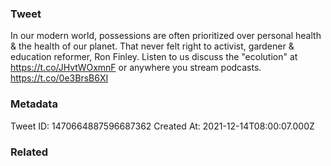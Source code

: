 ### Tweet
In our modern world, possessions are often prioritized over personal health &amp; the health of our planet. That never felt right to activist, gardener &amp; education reformer, Ron Finley. Listen to us discuss the "ecolution" at https://t.co/JHvtWOxmnF or anywhere you stream podcasts. https://t.co/0e3BrsB6XI

### Metadata
Tweet ID: 1470664887596687362
Created At: 2021-12-14T08:00:07.000Z

### Related

